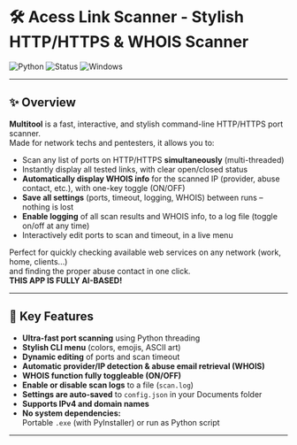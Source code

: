 # 🛠️ Acess Link Scanner - Stylish HTTP/HTTPS & WHOIS Scanner

![Python](https://img.shields.io/badge/Python-3.7%2B-blue?logo=python)
![Status](https://img.shields.io/badge/Status-Active-brightgreen)
![Windows](https://img.shields.io/badge/Platform-Windows-lightgrey?logo=windows)

---

## ✨ Overview

**Multitool** is a fast, interactive, and stylish command-line HTTP/HTTPS port scanner.  
Made for network techs and pentesters, it allows you to:

- Scan any list of ports on HTTP/HTTPS **simultaneously** (multi-threaded)
- Instantly display all tested links, with clear open/closed status
- **Automatically display WHOIS info** for the scanned IP (provider, abuse contact, etc.), with one-key toggle (ON/OFF)
- **Save all settings** (ports, timeout, logging, WHOIS) between runs – nothing is lost
- **Enable logging** of all scan results and WHOIS info, to a log file (toggle on/off at any time)
- Interactively edit ports to scan and timeout, in a live menu

Perfect for quickly checking available web services on any network (work, home, clients...)  
and finding the proper abuse contact in one click.  
**THIS APP IS FULLY AI-BASED!**

---

## 🚀 Key Features

- **Ultra-fast port scanning** using Python threading
- **Stylish CLI menu** (colors, emojis, ASCII art)
- **Dynamic editing** of ports and scan timeout
- **Automatic provider/IP detection & abuse email retrieval (WHOIS)**
- **WHOIS function fully toggleable (ON/OFF)**
- **Enable or disable scan logs** to a file (`scan.log`)
- **Settings are auto-saved** to `config.json` in your Documents folder
- **Supports IPv4 and domain names**
- **No system dependencies:**  
  Portable `.exe` (with PyInstaller) or run as Python script

---
